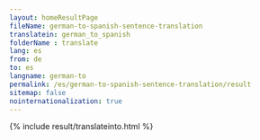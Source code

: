 ```yaml
---
layout: homeResultPage
fileName: german-to-spanish-sentence-translation
translatein: german_to_spanish
folderName : translate
lang: es
from: de
to: es
langname: german-to
permalink: /es/german-to-spanish-sentence-translation/result
sitemap: false
nointernationalization: true
---
```

{% include result/translateinto.html %}

<script src="/js/result/translation.js" data-foldername="{{page.folderName}}" data-lang="{{page.lang}}"></script>

